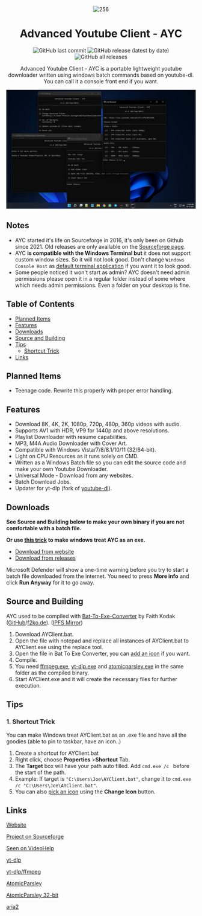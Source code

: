<div align="center">

![256](https://user-images.githubusercontent.com/60822601/115324256-36724180-a1a7-11eb-929c-c0d1221b7b84.png)

# Advanced Youtube Client - AYC

![GitHub last commit](https://img.shields.io/github/last-commit/adithya-s-sekhar/advanced-youtube-client-ayc?style=paper)
![GitHub release (latest by date)](https://img.shields.io/github/v/release/adithya-s-sekhar/advanced-youtube-client-ayc?style=paper)
![GitHub all releases](https://img.shields.io/github/downloads/adithya-s-sekhar/advanced-youtube-client-ayc/total?style=paper)

Advanced Youtube Client - AYC is a portable lightweight youtube downloader written using windows batch commands based on youtube-dl.
You can call it a console front end if you want.

![512](https://raw.githubusercontent.com/adithya-s-sekhar/advanced-youtube-client-ayc/main/Screenshots/screens.png)

</div>

## Notes

- AYC started it's life on Sourceforge in 2016, it's only been on Github since 2021. Old releases are only available on the [Sourceforge page](https://sourceforge.net/projects/advanced-youtube-client-ayc/).
-  AYC **is compatible with the Windows Terminal but** it does not support custom window sizes. So it will not look good. Don't change `Windows Console Host` as [default terminal application](https://www.howtogeek.com/738631/how-to-make-windows-terminal-your-default-terminal-app/) if you want it to look good.
-  Some people noticed it won't start as admin? AYC doesn't need admin permissions please open it in a regular folder instead of some where which needs admin permissions. Even a folder on your desktop is fine.

## Table of Contents

- [Planned Items](#planned)
- [Features](#features)
- [Downloads](#downloads)
- [Source and Building](#source-and-building)
- [Tips](#tips)
  - [Shortcut Trick](#1-shortcut-trick)
- [Links](#links)

## Planned Items

- Teenage code. Rewrite this properly with proper error handling.

## Features

- Download 8K, 4K, 2K, 1080p, 720p, 480p, 360p videos with audio.
- Supports AV1 with HDR, VP9 for 1440p and above resolutions.
- Playlist Downloader with resume capabilities.
- MP3, M4A Audio Downloader with Cover Art.
- Compatible with Windows Vista/7/8/8.1/10/11 (32/64-bit).
- Light on CPU Resources as it runs solely on CMD.
- Written as a Windows Batch file so you can edit the source code and make your own Youtube Downloader.
- Universal Mode - Download from any websites.
- Batch Download Jobs.
- Updater for yt-dlp (fork of [youtube-dl](https://youtube-dl.org)).

## Downloads

**See Source and Building below to make your own binary if you are not comfortable with a batch file.**

**Or use [this trick](#1-shortcut-trick) to make windows treat AYC as an exe.**

  - [Download from website](https://advanced-youtube-client-ayc.sourceforge.io)
  - [Download from releases](https://github.com/adithya-s-sekhar/advanced-youtube-client-ayc/releases) 
  
Microsoft Defender will show a one-time warning before you try to start a batch file downloaded from the internet. You need to press **More info** and click **Run Anyway** for it to go away.

## Source and Building

AYC used to be compiled with [Bat-To-Exe-Converter](https://www.majorgeeks.com/files/details/bat_to_exe_converter.html) by Faith Kodak ([GitHub](https://github.com/99fk)/[f2ko.de](https://f2ko.de/programme/bat-to-exe-converter/)). ([IPFS Mirror](http://ipfs.io/ipfs/QmPBp7wBSC9GukPUcp7LXFCGXBvc2e45PUfWUbCJzuLG65))

1. Download AYClient.bat.
2. Open the file with notepad and replace all instances of AYClient.bat to AYClient.exe using the replace tool.
3. Open the file in Bat To Exe Converter, you can [add an icon](https://github.com/adithya-s-sekhar/advanced-youtube-client-ayc/blob/main/ayc.ico?raw=true) if you want.
4. Compile.
5. You need [ffmpeg.exe](https://github.com/yt-dlp/FFmpeg-Builds/releases), [yt-dlp.exe](https://github.com/yt-dlp/yt-dlp/releases) and [atomicparsley.exe](https://github.com/wez/atomicparsley/releases) in the same folder as the compiled binary.
6. Start AYClient.exe and it will create the necessary files for further execution.

## Tips

### 1. Shortcut Trick

You can make Windows treat AYClient.bat as an .exe file and have all the goodies (able to pin to taskbar, have an icon..)
1. Create a shortcut for AYClient.bat
2. Right click, choose **Properties** >**Shortcut** Tab.
3. The **Target** box will have your path auto filled. Add `cmd.exe /c ` before the start of the path.
4. Example: If target is `"C:\Users\Joe\AYClient.bat"`, change it to `cmd.exe /c "C:\Users\Joe\AYClient.bat"`.
5. You can also [pick an icon](https://github.com/adithya-s-sekhar/advanced-youtube-client-ayc/blob/main/ayc.ico?raw=true) using the **Change Icon** button.

## Links

[Website](https://advanced-youtube-client-ayc.sourceforge.io)

[Project on Sourceforge](https://sourceforge.net/projects/advanced-youtube-client-ayc)

[Seen on VideoHelp](https://www.videohelp.com/software/Advanced-Youtube-Client-AYC)

[yt-dlp](https://github.com/yt-dlp/yt-dlp)

[yt-dlp/ffmpeg](https://github.com/yt-dlp/FFmpeg-Builds)

[AtomicParsley](https://github.com/wez/atomicparsley)

[AtomicParsley 32-bit](https://sourceforge.net/projects/atomicparsley)

[aria2](https://github.com/aria2/aria2)
